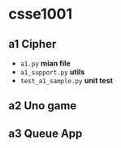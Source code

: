 # csse1001

## a1 Cipher

- `a1.py` **mian file**
- `a1_support.py` **utils**
- `test_a1_sample.py` **unit test**

## a2 Uno game

## a3 Queue App